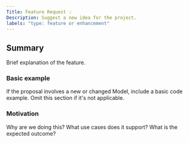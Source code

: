 ```yaml
---
Title: Feature Request 💡
Description: Suggest a new idea for the project.
labels: "type: feature or enhancement"
---
```


<!--
  Please fill out each section below, otherwise, your issue will be closed.

  Before opening a new issue, please search existing issues

  ## A note on adding features to Gatsby and its official plugins
  
  Don't be afraid to add a feature request!
-->

## Summary

Brief explanation of the feature.

### Basic example

If the proposal involves a new or changed Model, include a basic code example. Omit this section if it's not applicable.

### Motivation

Why are we doing this? What use cases does it support? What is the expected outcome?
